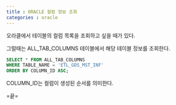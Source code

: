 ```yaml
---
title : ORACLE 컬럼 정보 조회
categories : oracle
---
```


오라클에서 테이블의 컬럼 목록을 조회하고 싶을 때가 있다. 

그럴때는 ALL_TAB_COLUMNS 테이블에서 해당 테이블 정보를 조회한다. 


~~~sql
SELECT * FROM ALL_TAB_COLUMNS
WHERE TABLE_NAME = 'ETL_GDS_MST_INF'
ORDER BY COLUMN_ID ASC;
~~~

COLUMN_ID는 컬럼이 생성된 순서를 의미한다.


=끝=



























